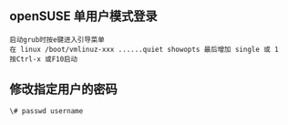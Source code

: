 ## openSUSE 单用户模式登录
    
    启动grub时按e键进入引导菜单  
    在 linux /boot/vmlinuz-xxx ......quiet showopts 最后增加 single 或 1 
    按Ctrl-x 或F10启动


## 修改指定用户的密码  
    \# passwd username
